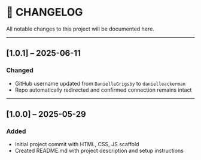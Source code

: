 # 📓 CHANGELOG

All notable changes to this project will be documented here.

---

## [1.0.1] – 2025-06-11
### Changed
- GitHub username updated from `DanielleGrigsby` to `danielleackerman`
- Repo automatically redirected and confirmed connection remains intact

---

## [1.0.0] – 2025-05-29
### Added
- Initial project commit with HTML, CSS, JS scaffold
- Created README.md with project description and setup instructions
